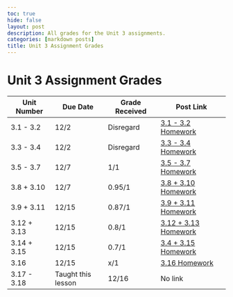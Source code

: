 ```yaml
---
toc: true
hide: false
layout: post
description: All grades for the Unit 3 assignments.
categories: [markdown posts]
title: Unit 3 Assignment Grades
---
```

# Unit 3 Assignment Grades

| Unit Number | Due Date | Grade Received | Post Link |
|--|--|--|--|
| 3.1 - 3.2 | 12/2 | Disregard | [3.1 - 3.2 Homework](https://keiraokimoto.github.io/Fastpages/2022/11/28/Unit-3.1-3.2-Homework.html) |
| 3.3 - 3.4 | 12/2 | Disregard | [3.3 - 3.4 Homework](https://keiraokimoto.github.io/Fastpages/week-13/big-idea-3/2022/11/29/Unit-3.3-3.4-Homework.html) |
| 3.5 - 3.7 | 12/7 | 1/1 | [3.5 - 3.7 Homework](https://keiraokimoto.github.io/Fastpages/week%2013/2022/11/30/homework.html) |
| 3.8 + 3.10 | 12/7 | 0.95/1 | [3.8 + 3.10 Homework](https://keiraokimoto.github.io/Fastpages/homework/) |
| 3.9 + 3.11 | 12/15 | 0.87/1 | [3.9 + 3.11 Homework](https://keiraokimoto.github.io/Fastpages/2022/12/09/Unit-3.9-3.11.html) |
| 3.12 + 3.13 | 12/15 | 0.8/1 | [3.12 + 3.13 Homework](https://keiraokimoto.github.io/Fastpages/2022/12/08/Unit-3.12-3.13.html) |
| 3.14 + 3.15 | 12/15 | 0.7/1 | [3.4 + 3.15 Homework](https://keiraokimoto.github.io/Fastpages/week-13/big-idea-3/2022/12/12/Unit-3.14-3.15-HW.html) |
| 3.16 | 12/15 | x/1 | [3.16 Homework](link) |
| 3.17 - 3.18 | Taught this lesson | 12/16 | No link |